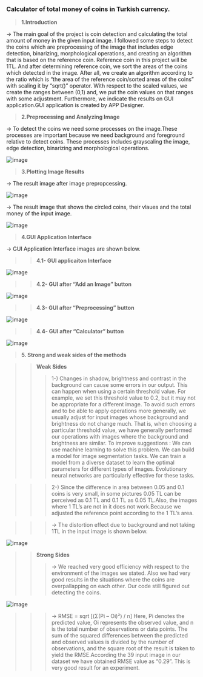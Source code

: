 ### **Calculator of total money of coins in Turkish currency.**

> **1.Introduction**

-> The main goal of the project is coin detection and calculating the total amount of money 
in the given input image. I followed some steps to detect the coins which are 
preprocessing of the image that includes edge detection, binarizing, morphological operations, 
and creating an algorithm that is based on the reference coin. Reference coin in this project
will be 1TL. And after determining reference coin, we sort the areas 
of the coins which detected in the image. After all, we create an algorithm according to the 
ratio which is “the area of the reference coin/sorted areas of the coins” with scaling it by
“sqrt()” operator. With respect to the scaled values, we create the ranges between (0,1) and,
we put the coin values on that ranges with some adjustment. Furthermore, we indicate the 
results on GUI application.GUI application is created by APP Designer.

> **2.Preprocessing and Analyzing Image**

-> To detect the coins we need some processes on the image.These processes are important 
because we need background and foreground relative to detect coins. These processes
includes grayscaling the image, edge detection, binarizing and morphological operations.

![image](https://github.com/IsaErayy/Calculation-Total-Money-of-Turkis-Coins-with-MATLAB/assets/162883392/aa2d684e-2d8b-401e-9fdf-e5391c8a8887)

> **3.Plotting Image Results**

-> The result image after image prepropcessing.  

![image](https://github.com/IsaErayy/Calculation-Total-Money-of-Turkis-Coins-with-MATLAB/assets/162883392/34760a47-6b34-45d5-82b4-18f9668bb167)

-> The result image that shows the circled coins, their vlaues and the total money of the input image.

![image](https://github.com/IsaErayy/Calculation-Total-Money-of-Turkis-Coins-with-MATLAB/assets/162883392/70aeb4fe-12ab-4cd1-9944-d18d69e3f709)

> **4.GUI Application Interface**

-> GUI Application Interface images are shown below.

> > **4.1- GUI applicaiton Interface**
> > 
![image](https://github.com/IsaErayy/Calculation-Total-Money-of-Turkis-Coins-with-MATLAB/assets/162883392/8e071b41-f56c-403a-b0dd-7a37fb7247c9)

> > **4.2- GUI after “Add an Image” button**
> > 
![image](https://github.com/IsaErayy/Calculation-Total-Money-of-Turkis-Coins-with-MATLAB/assets/162883392/82459587-b8ba-414e-8190-77347a1a0c3c)

> > **4.3- GUI after “Preprocessing” button**
> > 
![image](https://github.com/IsaErayy/Calculation-Total-Money-of-Turkis-Coins-with-MATLAB/assets/162883392/54d8a6d1-9b2c-4668-af77-eedf1aa8053d)

> > **4.4- GUI after “Calculator” button**
> > 
![image](https://github.com/IsaErayy/Calculation-Total-Money-of-Turkis-Coins-with-MATLAB/assets/162883392/0829bc81-5958-48d3-a7fc-5bd4bc64b123)

> **5. Strong and weak sides of the methods**

> > **Weak Sides**
> > > 1-) Changes in shadow, brightness and contrast in the background can cause some errors in our output.
This can happen when using a certain threshold value. For example, we set this threshold value to 0.2,
but it may not be appropriate for a different image.
To avoid such errors and to be able to apply operations more generally, we usually adjust for input
images whose background and brightness do not change much. That is, when choosing a particular
threshold value, we have generally performed our operations with images where the background and
brightness are similar.
To improve suggestions : We can use machine learning to solve this problem. We can build a model
for image segmentation tasks. We can train a model from a diverse dataset to learn the optimal
parameters for different types of images. Evolutionary neural networks are particularly effective for
these tasks.

> > > 2-) Since the difference in area between 0.05 and 0.1 coins is very small, in some pictures 0.05 TL can
be perceived as 0.1 TL and 0.1 TL as 0.05 TL.Also, the images where 1 TL’s are not in it does not
work.Because we adjusted the reference point according to the 1 TL’s area.

> > > -> The distortion effect due to background and not taking 1TL in the input image is shown below.
> > >  
![image](https://github.com/IsaErayy/Calculation-Total-Money-of-Turkis-Coins-with-MATLAB/assets/162883392/4f85474c-e417-4155-af0b-cd09bf50a185)

> > **Strong Sides**
> > > -> We reached very good efficiency with respect to the environment of the images we stated.
Also we had very good results in the situations where the coins are overpallapping on each
other. Our code still figured out detecting the coins.
> > > 
![image](https://github.com/IsaErayy/Calculation-Total-Money-of-Turkis-Coins-with-MATLAB/assets/162883392/f7f26807-e493-43d1-8f7f-52d30c257d4c)

> > > -> RMSE = sqrt [(Σ(Pi – Oi)²) / n]
Here, Pi denotes the predicted value, Oi represents the observed value, and n is the total
number of observations or data points. The sum of the squared differences between the
predicted and observed values is divided by the number of observations, and the square
root of the result is taken to yield the RMSE.According the 39 input image in our
dataset we have obtained RMSE value as “0.29”. This is very good result for an
experiment.






